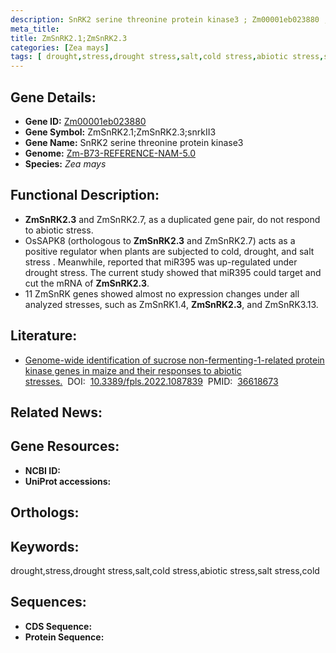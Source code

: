 ```yaml
---
description: SnRK2 serine threonine protein kinase3 ; Zm00001eb023880 ; Zea mays
meta_title:
title: ZmSnRK2.1;ZmSnRK2.3
categories: [Zea mays]
tags: [ drought,stress,drought stress,salt,cold stress,abiotic stress,salt stress,cold ]
---
```


## Gene Details:
- **Gene ID:**	[Zm00001eb023880]()
- **Gene Symbol:** ZmSnRK2.1;ZmSnRK2.3;snrkII3
- **Gene Name:** SnRK2 serine threonine protein kinase3
- **Genome:** [Zm-B73-REFERENCE-NAM-5.0]()
- **Species:** *Zea mays*

## Functional Description:
   - **ZmSnRK2.3** and ZmSnRK2.7, as a duplicated gene pair, do not respond to abiotic stress.
   - OsSAPK8 (orthologous to **ZmSnRK2.3** and ZmSnRK2.7) acts as a positive regulator when plants are subjected to cold, drought, and salt stress . Meanwhile, reported that miR395 was up-regulated under drought stress. The current study showed that miR395 could target and cut the mRNA of **ZmSnRK2.3**.
   - 11 ZmSnRK genes showed almost no expression changes under all analyzed stresses, such as ZmSnRK1.4, **ZmSnRK2.3**, and ZmSnRK3.13.

## Literature:
   - [Genome-wide identification of sucrose non-fermenting-1-related protein kinase genes in maize and their responses to abiotic stresses.]( https://www.ncbi.nlm.nih.gov/pmc/articles/PMC9815513/)&nbsp;&nbsp;DOI:&nbsp;&nbsp;[10.3389/fpls.2022.1087839](https://www.ncbi.nlm.nih.gov/pmc/articles/PMC9815513/)&nbsp;&nbsp;PMID:&nbsp;&nbsp;[36618673](https://pubmed.ncbi.nlm.nih.gov/36618673/)

## Related News:

## Gene Resources:
- **NCBI ID:** [](https://www.ncbi.nlm.nih.gov/gene/?term=)
- **UniProt accessions:** [](https://www.uniprot.org/uniprotkb//entry)

## Orthologs:

## Keywords:
drought,stress,drought stress,salt,cold stress,abiotic stress,salt stress,cold

## Sequences:
- **CDS Sequence:**
- **Protein Sequence:**
